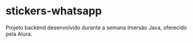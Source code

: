 # stickers-whatsapp
Projeto backend desenvolvido durante a semana Imersão Java, oferecido pela Alura.
